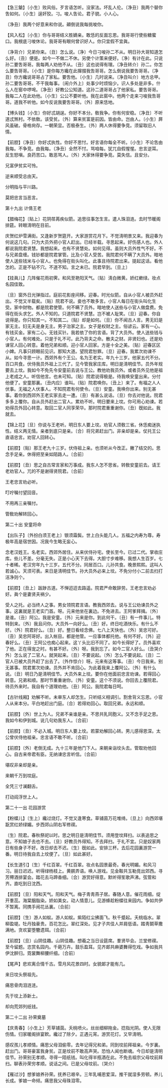 <!-- { "loadSidebar": true } -->
【急三鎗】〔小生〕败风俗。歹言语怎听。没家法。坏乱人伦。〔净丑〕我两个替你吿如何。〔小生〕逞奸狡。刁。唆人吿论。君子貌。小人心。

〔净丑〕我两个好意来和你说。顚倒说我每挑唆你。 

【风入松】〔小生〕你与哥哥结义胜嫡亲。敢恁的反面忘恩。我哥哥行使些糖蜜口。我根底刁唆休论。我哥哥有眼何曾识好人。你只宜假不宜眞。

〔净背介〕兄弟你来。〔丑〕怎么说。〔净〕今日刁唆孙二不从。明日孙大哥知道怎么好。〔丑〕便是。如今一不做二不休。另使个计策来便好。〔净〕有计在此。只说孙二要吿哥哥。我每两人劝他不从。〔丑〕这也说得有理。〔净丑转介〕孙二。你怎么要吿哥哥。〔小生〕是你每方纔在此撺掇我吿哥哥。怎么倒说我要吿哥哥。〔净丑〕你方纔说哥哥占了家私。要吿他。〔小生〕几时说来。〔净丑叫介〕地方总甲。孙二要吿哥哥。不干我每事。〔闹介外上〕处事少时烦恼少。识人多处是非多。什么人在窑中啰唣。〔净丑〕好教公公知道。这孙二道哥哥占了他家私。要吿哥哥。我每二人在此劝他。〔小生〕公公不要听他。我在此窑中。他两个走来刁唆我吿哥哥。道我不听他。如今反说我要吿哥哥。〔外〕原来恁地。 

【博头钱】〔小生〕你好忒胡逞。你好不本分。敎我争。你有何安稳。〔净丑〕不听道忒煞村。不依敎。该受贫。〔外〕算来贫富是前因。皆由命。岂由人。〔小生〕屛风虽破。骨格尙存。一朝荣显。否极泰生。〔外〕两人休得要争竞。须留取旧人情。

【前腔】〔净丑〕你好忒执性。你好不思忖。好言语你每全不听。〔小生〕不论吿由我每。不争竞。由我每。〔净丑〕全然不忖。骂咱每。犹兀自假惺惺。忠言逆耳。反生怒嗔。良药苦口。敢恶骂人。〔外〕大家休得要争竞。莫失信。且安分。

兄富伊贫实可怜。

逆来顺受总由天。

分明指与平川路。

莫把忠言当恶言。 

第十九出
计倩王老

【腊梅花】〔贴上〕花阴荏苒疾似箭。追思往事怎生言。遣人珠泪涟。去时节暖阁排筵。转眼淸明在目前。

庆贺红炉雪满街。又逢新岁贺筵开。大家游赏花月下。不觉淸明景又来。我迎春为何说这几句。只为大员外把小官人赶出。已经半载。寻思起来。好伤感人也。外人都说我院君贤慧。我想起来。也有不贤慧处。如何见得。虽则大员外性气不好。不与兄弟盘缠。钱钞都是院君掌管。比及小官人受苦。我院君何不瞒了大员外。暗地使人送些钱米与小官人。也免得在街头叫化。此事且待院君出来。提起这话。看他怎的。正是不钻不穴。不道不知。言之未已。院君早到。〔旦上〕 

【挂眞儿】几阵催花雨初霁。和风至艳阳天气。〔贴〕淸白微黄。娇红嫰绿。妆点名园佳致。

〔旦〕窗外日光弹指过。庭前花影座间移。迎春。时光似箭。自从小官人被员外赶出。不觉又半载矣。〔贴〕院君不说。妾也不敢多言。小官人每日在街头叫化生受。家中财物。都是院君使管。何不瞒了员外。暗地使人送些与小官人做盘费。免得在街头求乞。外人不知的。只道院君不贤慧。岂不被人耻笑。〔旦〕迎春。你自说得是。你只知其一。不知其二。〔贴〕却是如何。〔旦〕你不闻古人言。男无妇是家无主。妇无夫是身无主。男子治家之主。女子是权财之主。俗谚云。家有一心。有钱买金。家有二心。无钱买针。我若依了你的言语。背了大员外。使人送些钱与小官人。有何难处。只是于礼不可。此乃背夫之命。散夫之财。非贤妇也。还是劝谏官人回心转意。着他兄弟和顺。迎小官人回家。方是十全之美。〔贴〕迎春区区小婢。凡事只顾眼前见识。那知大道。望院君恕罪。〔旦〕迎春。我累次劝谏不从。如今寻思一计。西郊外有个王公。名为王老实。年九十三岁。他家五代不分。百口共食。伏侍我员外祖上三代了。见今管我家庄库。明日是淸明佳节。员外年规要去上坟。我如今不免先令安童前去说与王公。教他劝我员外。或者员外见他是祖上老成之人。听信他言。也未可知。〔贴〕院君说得极是。待我唤安童出来。分付他便了。安童那裏。〔丑内应〕谁叫。〔贴〕院君唤你。〔丑上〕来了。有福之人人伏事。无福之人伏事人。不知院君有何使令。〔旦〕安童。我唤你出来。别无甚事。着你到西郊外王老实家去走一遭。〔丑〕有甚么说话。〔旦〕你去对他说。院君多多上覆你。自从员外赶出二官人。累劝不听。明日要来上坟。你可用心劝谏。若劝得员外回心转意。取回二官人同享荣华。那时院君重重谢你。〔丑〕旣如此。我就去。 

【锦上花】〔旦〕你说与王老听。明日东人要上坟。劝官人须敎三省。休恁痴迷执性。结义两无情。亲者到底只是亲。〔合〕将兄弟赶出门。非亲却是亲。仗托王公直语忠言。劝官人回转心。

【前腔】〔贴〕那王老九十三岁。伏侍祖上亲。也须听从今改正。撇了结交的。思念手足亲。休得把至亲如陌路人。〔合前〕 

【前腔】〔丑〕思之自古常言家和万事成。我东人怎不思省。转敎安童前去。请王老劝官人。兀的不是谢得贤院君。〔合前〕 

王老忠言劝必听。

叮咛嘱付望回音。

不用再三亲嘱付。

管敎劝解转回心。 

第二十出
安童将命

【出队子】〔外扮白须王老上〕银须霜鬓。世上白头能几人。五福之内寿为尊。寿极年高是宿世因。况我今生略无妄心。

念老汉姓王。名老实。西郊外居住。从来伏侍孙宅。使长至今。已过二代。掌收庄库。些儿不差。分毫无失。正是小心天下去得。大胆寸步难移。我想人生百岁。七十者稀。老汉穷年九十三岁。五代不分。同居百口。儿孙共食。晚景熙熙。这叫人若诚心。天须可表。来日是淸明佳节。孙大员外必来上坟。不免分付小二前去扫打洁净则个。 

【前腔】〔丑上〕跋踄古道。不惮迢迢去路遥。院君严命敢辞劳。王老忠言劝必好。眞个是妻贤夫祸少。

受人之托。必当终人之事。男女领院君言语。教我西郊去。说与王公劝谏员外之事。这裏就是王老实门首。呀。元来他坐在裏边。不免进去。王阿爹拜揖。〔外〕是谁。〔丑〕阿公。我是安童。〔外〕元来是你。到此何干。〔丑〕有一件事儿。特特到来。〔外〕我且问你。大员外一向好么。〔丑〕好。终日吃酒快乐。有什么不好。〔外〕院君好么。〔丑〕好。整日看经念佛。七八上天快也。〔外〕吴忠可好。〔丑〕吴忠阿哥好。出入帐目。都是他管。一应事体都托他。有何不好。〔外〕迎春好么。〔丑〕王阿公也痴心起来。这丫头比旧不同了。如今长得好了。员外喜欢了他。正在得宠之时。有甚不好。〔外〕呀。我到忘了。如今二官人好么。〔丑哭介外〕怎么说了二官人。就哭起来。〔丑〕不要说起。〔外〕怎么不要说起。〔丑〕二官人已被大员外赶了出去了。〔外作惊介〕呀。元来有这等事。〔丑〕今日我来。别无甚事。院君累次劝谏。员外并不肯回心。为此着我来上覆阿公。〔外〕有什么说。〔丑〕明日乃是淸明佳节。大员外来上坟。要你在他面前忠言劝谏。若得回心转意。兄弟和顺。那时节重重谢你。〔外〕安童。这个不须说。你回去上覆院君。待员外来时。我自有个道理劝他。〔丑〕阿公。我院君每日呵。 

【古针线厢】劝解不听。未审东人却怎生。只听结义相调引。割舍背义忘恩。小官人从来本分。平白地赶出门庭。〔合〕若得劝回心。取回兄弟。永远和顺。

【前腔】〔外〕世上为人。兄弟不亲谁是亲。不思共乳同胞义。又不念手足之恩。我如今和伊到城。说几句劝我东人。〔合前〕 

【前腔】〔丑〕不必入城。明日东人要上坟。若蒙劝解回心转。男儿感得恩深。太公曾伏侍他祖亲。忠言语不敢不听。〔合前〕 

【前腔】〔外〕老倒无成。九十三年是他门下人。来朝亲诣坟头去。管取劝他回心。自古来帝君有臣。无纳谏忠言听信。〔合前〕 

堪叹非亲却是亲。

来朝千万到坟庭。

全凭三寸澜翻舌。

打动阎浮世上人。 

第二十一出
花园游赏

【粉蝶儿】〔生上〕纔过烧灯。不觉又逢寒食。草铺茵万花堆绮。〔旦上〕向西郊堪翫赏红娇绿媚。步西郊山阴右军修禊。

〔生〕院君。春秋祭祀以时。思之明日是淸明佳节。须用登坟拜扫。以表追思之意。不知娘子去也不去。〔旦〕好教员外得知。不去拜扫。于礼不宜。只是奴家两日有些身子不好。改日却去不迟。〔生〕旣如此。安排三杯。去后花园裏游赏一番。明日待我自去上坟便了。〔旦〕如此甚好。 

【长生道引】〔生〕千红百翠。千红百翠。妆点名园景最奇。春光明媚。和风习习。丽日迟迟。听得绿杨枝上。黄鹂弄语。唤人游戏。见金鞍共玉勒竞出郊西。寻芳殢酒排宴会。踏花去马蹄香细。〔合〕游赏好得意。默听得笙歌声沸。弦管和齐。直吃到日沈西。

【前腔】〔旦〕阳和天气。阳和天气。梅子靑靑燕子居。春随人意。催花雨细。绽开羣蕊。海棠胭脂染。娇如美女。动人情意儿。见游蜂趁粉蝶往来园内。争如共伊不暂离。同携手闹花丛裏。〔合前〕 

【前腔】〔生〕游人如蚁。游人如蚁。紫陌红尘拂面飞。秋千蹙起。夭桃临水。翠柳盈堤。牡丹独豪贵。百花怎比。翠红深处。见才子共佳人并肩低语。踏靑鬬草撒满地。贪欢宴堕簪遗珥。〔合前〕 

【前腔】〔旦〕山阴佳趣。山阴佳趣。想羲之当日设筵席。羣贤毕会。兰堂修禊。至今留题。恣赏名园内。千葩万卉。鼓乐盈耳。见齐郞共麻婆舞得忔戏。争如我共伊沈醉归。霓裳舞柳腰纤细。〔合前〕 

【尾声】悲欢离合情千古。雪月风花景四时。女貌郞才能有几。

来日坟头祭祖先。

痛思骨肉泪涟涟。

先于坟上添新土。

却向荒郊列纸钱。 

第二十二出
孙荣奠墓

【庆靑春】〔小生上〕芳草铺茵。夭桃喷火。丝丝细柳拖金。捻指光阴。使人无限伤情。归家暖阁排宴飮。纔过了除夕。正遇元宵。游赏花灯。又早淸明。

感叹孩儿孝顺情。痛思父母泪偷零。去年记得兄和弟。同到坟前拜祖亲。今岁裏。赶出门。哥哥豪富我身贫。正是坟前不敢高声哭。恐怕人闻也断魂。今日却是淸明佳节。孙荣别无孝顺。寻得一陌纸钱。叫化得半甁酒在此。不免去祖宗父母坟前拜扫。聊表孙荣穷孝顺。说话之间。已是父母坟前。〔哭介〕 

【雁过沙】想爹娘养孙荣。抚养已艰辛。三年乳哺恩爱深。推干就湿多劳顿。养儿长成。爹娘一命倾。痛思我父母珠泪零。

